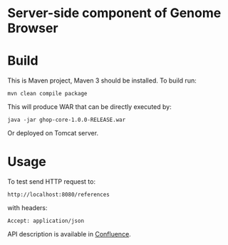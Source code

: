 # Server-side component of Genome Browser

# Build

This is Maven project, Maven 3 should be installed. To build run:

```
mvn clean compile package 
```

This will produce WAR that can be directly executed by:

```
java -jar ghop-core-1.0.0-RELEASE.war
```

Or deployed on Tomcat server.

# Usage

To test send HTTP request to:

```
http://localhost:8080/references
```

with headers:

```
Accept: application/json
```

API description is available in [Confluence](http://confluence.corp.parseq.pro/confluence/display/VF/API).

